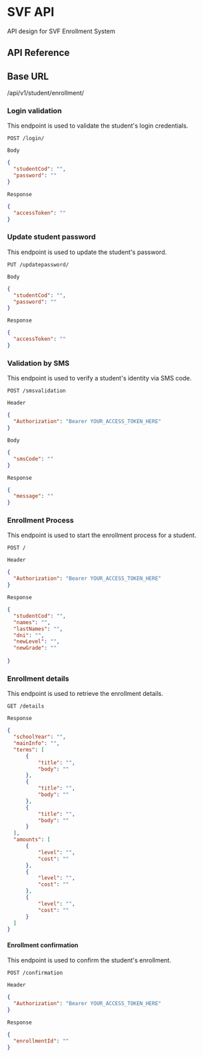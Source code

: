 # SVF API

API design for SVF Enrollment System

## API Reference

## Base URL
/api/v1/student/enrollment/

### Login validation
This endpoint is used to validate the student's login credentials.

```http
POST /login/
```

`Body`
```json
{
  "studentCod": "",
  "password": ""
}
```

`Response`
```json
{
  "accessToken": ""
}
```

### Update student password
This endpoint is used to update the student's password.

```http
PUT /updatepassword/
```

`Body`
```json
{
  "studentCod": "",
  "password": ""
}
```


`Response`
```json
{
  "accessToken": ""
}
```

### Validation by SMS
This endpoint is used to verify a student's identity via SMS code.

```http
POST /smsvalidation 
```

`Header`
```json
{
  "Authorization": "Bearer YOUR_ACCESS_TOKEN_HERE"
}
```

`Body`
```json
{
  "smsCode": ""
}
```


`Response`
```json
{
  "message": ""
}
```

### Enrollment Process
This endpoint is used to start the enrollment process for a student.

```http
POST /
```
`Header`
```json
{
  "Authorization": "Bearer YOUR_ACCESS_TOKEN_HERE"
}
```


`Response`
```json
{
  "studentCod": "",
  "names": "",
  "lastNames": "",
  "dni": "",
  "newLevel": "",
  "newGrade": ""
  
}
```

### Enrollment details
This endpoint is used to retrieve the enrollment details.

```http
GET /details
```

`Response`
```json
{
  "schoolYear": "",
  "mainInfo": "",
  "terms": [
      {
          "title": "",
          "body": ""
      },
      {
          "title": "",
          "body": ""
      },
      {
          "title": "",
          "body": ""
      }
  ],
  "amounts": [
      {
          "level": "",
          "cost": ""
      },
      {
          "level": "",
          "cost": ""
      },
      {
          "level": "",
          "cost": ""
      }
  ]
}
```
#### Enrollment confirmation
This endpoint is used to confirm the student's enrollment.

```http
POST /confirmation
```

`Header`
```json
{
  "Authorization": "Bearer YOUR_ACCESS_TOKEN_HERE"
}
```

`Response`
```json
{
  "enrollmentId": ""
}
```
